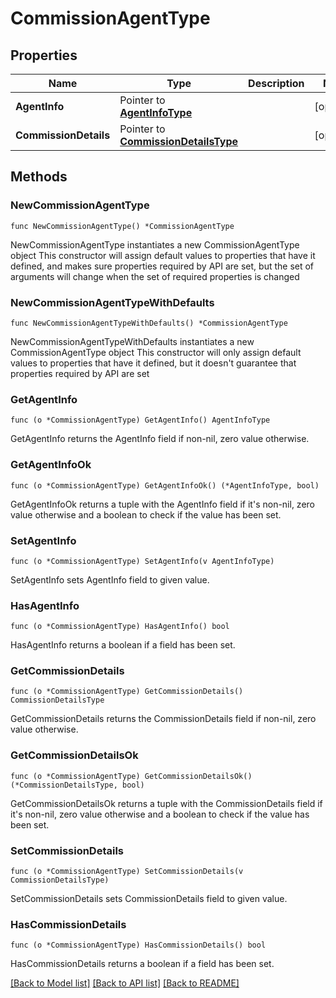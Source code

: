 # CommissionAgentType

## Properties

Name | Type | Description | Notes
------------ | ------------- | ------------- | -------------
**AgentInfo** | Pointer to [**AgentInfoType**](AgentInfoType.md) |  | [optional] 
**CommissionDetails** | Pointer to [**CommissionDetailsType**](CommissionDetailsType.md) |  | [optional] 

## Methods

### NewCommissionAgentType

`func NewCommissionAgentType() *CommissionAgentType`

NewCommissionAgentType instantiates a new CommissionAgentType object
This constructor will assign default values to properties that have it defined,
and makes sure properties required by API are set, but the set of arguments
will change when the set of required properties is changed

### NewCommissionAgentTypeWithDefaults

`func NewCommissionAgentTypeWithDefaults() *CommissionAgentType`

NewCommissionAgentTypeWithDefaults instantiates a new CommissionAgentType object
This constructor will only assign default values to properties that have it defined,
but it doesn't guarantee that properties required by API are set

### GetAgentInfo

`func (o *CommissionAgentType) GetAgentInfo() AgentInfoType`

GetAgentInfo returns the AgentInfo field if non-nil, zero value otherwise.

### GetAgentInfoOk

`func (o *CommissionAgentType) GetAgentInfoOk() (*AgentInfoType, bool)`

GetAgentInfoOk returns a tuple with the AgentInfo field if it's non-nil, zero value otherwise
and a boolean to check if the value has been set.

### SetAgentInfo

`func (o *CommissionAgentType) SetAgentInfo(v AgentInfoType)`

SetAgentInfo sets AgentInfo field to given value.

### HasAgentInfo

`func (o *CommissionAgentType) HasAgentInfo() bool`

HasAgentInfo returns a boolean if a field has been set.

### GetCommissionDetails

`func (o *CommissionAgentType) GetCommissionDetails() CommissionDetailsType`

GetCommissionDetails returns the CommissionDetails field if non-nil, zero value otherwise.

### GetCommissionDetailsOk

`func (o *CommissionAgentType) GetCommissionDetailsOk() (*CommissionDetailsType, bool)`

GetCommissionDetailsOk returns a tuple with the CommissionDetails field if it's non-nil, zero value otherwise
and a boolean to check if the value has been set.

### SetCommissionDetails

`func (o *CommissionAgentType) SetCommissionDetails(v CommissionDetailsType)`

SetCommissionDetails sets CommissionDetails field to given value.

### HasCommissionDetails

`func (o *CommissionAgentType) HasCommissionDetails() bool`

HasCommissionDetails returns a boolean if a field has been set.


[[Back to Model list]](../README.md#documentation-for-models) [[Back to API list]](../README.md#documentation-for-api-endpoints) [[Back to README]](../README.md)


